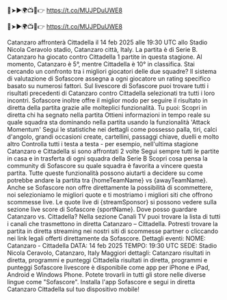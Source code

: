🔴➤►🌍📺📱👉 https://t.co/MUJPDuUWE8

🔴➤►🌍📺📱👉 https://t.co/MUJPDuUWE8



Catanzaro affronterà Cittadella il 14 feb 2025 alle 19:30 UTC allo Stadio Nicola Ceravolo stadio, Catanzaro città, Italy. La partita è di Serie B.
Catanzaro ha giocato contro Cittadella 1 partite in questa stagione. Al momento, Catanzaro è 5°, mentre Cittadella è 10° in classifica. Stai cercando un confronto tra i migliori giocatori delle due squadre? Il sistema di valutazione di Sofascore assegna a ogni giocatore un rating specifico basato su numerosi fattori.
Sul livescore di Sofascore puoi trovare tutti i risultati precedenti di Catanzaro contro Cittadella selezionati tra tutti i loro incontri. Sofascore inoltre offre il miglior modo per seguire il risultato in diretta della partita grazie alle molteplici funzionalità. Tu puoi:
Scopri in diretta chi ha segnato nella partita
Ottieni informazioni in tempo reale su quale squadra sta dominando nella partita usando la funzionalità 'Attack Momentum'
Segui le statistiche nei dettagli come possesso palla, tiri, calci d'angolo, grandi occasioni create, cartellini, passaggi chiave, duelli e molto altro
Controlla tutti i testa a testa - per esempio, nell'ultima stagione Catanzaro e Cittadella si sono affrontati 2 volte
Segui sempre tutti le partite in casa e in trasferta di ogni squadra della Serie B
Scopri cosa pensa la community di Sofascore su quale squadra è favorita a vincere questa partita.
Tutte queste funzionalità possono aiutarti a decidere su come potrebbe andare la partita tra {homeTeamName} vs {awayTeamName}. Anche se Sofascore non offre direttamente la possibilità di scommettere, noi selezioniamo le migliori quote e ti mostriamo i migliori siti che offrono scommesse live. Le quote live di {streamSponsor} si possono vedere sulla sezione live score</sportlink> di Sofascore <sportlink>{sportName}.
Dove posso guardare Catanzaro vs. Cittadella? Nella sezione Canali TV puoi trovare la lista di tutti i canali che trasmettono in diretta Catanzaro – Cittadella. Potresti trovare la partita in diretta streaming nei nostri siti di scommesse partner o cliccando nei link legali offerti direttamente da Sofascore.
Dettagli eventi:
NOME: Catanzaro - Cittadella
DATA: 14 feb 2025
TEMPO: 19:30 UTC
SEDE: Stadio Nicola Ceravolo, Catanzaro, Italy
Maggiori dettagli:
Catanzaro risultati in diretta, programmi e punteggi
Cittadella risultati in diretta, programmi e punteggi
Sofascore livescore è disponibile come app per iPhone e iPad, Android e Windows Phone. Potete trovarli in tutti gli store nelle diverse lingue come "Sofascore". Installa l'app Sofascore e segui in diretta Catanzaro Cittadella sul tuo dispositivo mobile!
